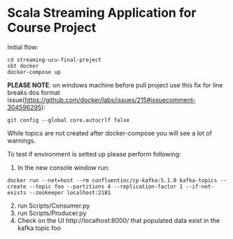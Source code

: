 # Scala Streaming Application for Course Project

Initial flow:
```
cd streaming-ucu-final-project
sbt docker
docker-compose up
```

**PLEASE NOTE**: on windows machine before pull project use this fix for line breaks dos format issue(https://github.com/docker/labs/issues/215#issuecomment-304596295):
```
git config --global core.autocrlf false
```

While topics are not created after docker-compose you will see a lot of warnings.

To test if environment is setted up please perform following:
1) In the new console window run:
```
docker run --net=host --rm confluentinc/cp-kafka:5.1.0 kafka-topics --create --topic foo --partitions 4 --replication-factor 1 --if-not-exists --zookeeper localhost:2181
```
2) run Scripts/Consumer.py
3) run Scripts/Producer.py
4) Check on the UI http://localhost:8000/ that populated data exist in the kafka topic foo